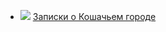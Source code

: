 * ![](/books/sf/Лао%20Шэ/Записки%20о%20Кошачьем%20городе.jpg) [Записки о Кошачьем городе](/books/sf/Лао%20Шэ/Записки%20о%20Кошачьем%20городе)